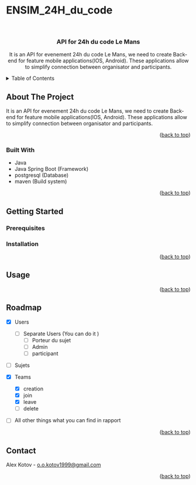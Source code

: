 # ENSIM_24H_du_code
<br />
<div align="center">

<h3 align="center">API for 24h du code Le Mans</h3>

  <p align="center">
    It is an API for evenement 24h du code Le Mans, we need to create Back-end for feature mobile applications(IOS, Android). These applications allow to simplify connection between organisator and participants.
</div>



<!-- TABLE OF CONTENTS -->
<details>
  <summary>Table of Contents</summary>
  <ol>
    <li>
      <a href="#about-the-project">About The Project</a>
      <ul>
        <li><a href="#built-with">Built With</a></li>
      </ul>
    </li>
    <li>
      <a href="#getting-started">Getting Started</a>
      <ul>
        <li><a href="#prerequisites">Prerequisites</a></li>
        <li><a href="#installation">Installation</a></li>
      </ul>
    </li>
    <li><a href="#usage">Usage</a></li>
    <li><a href="#roadmap">Roadmap</a></li>
    <li><a href="#contributing">Contributing</a></li>
    <li><a href="#contact">Contact</a></li>
  </ol>
</details>



<!-- ABOUT THE PROJECT -->
## About The Project

It is an API for evenement 24h du code Le Mans, we need to create Back-end for feature mobile applications(IOS, Android). These applications allow to simplify connection between organisator and participants.

<p align="right">(<a href="#readme-top">back to top</a>)</p>



### Built With

* Java
* Java Spring Boot (Framework)
* postgresql (Database)
* maven (Build system)


<p align="right">(<a href="#readme-top">back to top</a>)</p>



<!-- GETTING STARTED -->
## Getting Started


### Prerequisites



### Installation


<p align="right">(<a href="#readme-top">back to top</a>)</p>



<!-- USAGE EXAMPLES -->
## Usage


<p align="right">(<a href="#readme-top">back to top</a>)</p>



<!-- ROADMAP -->
## Roadmap

- [x] Users
    - [ ] Separate Users (You can do it )
        - [ ] Porteur du sujet
        - [ ] Admin
        - [ ] participant
- [ ] Sujets
- [x] Teams
    - [x] creation
    - [x] join
    - [x] leave
    - [ ] delete
- [ ] All other things what you can find in rapport 


<p align="right">(<a href="#readme-top">back to top</a>)</p>


<!-- CONTACT -->
## Contact

Alex Kotov - o.o.kotov1999@gmail.com

<p align="right">(<a href="#readme-top">back to top</a>)</p>